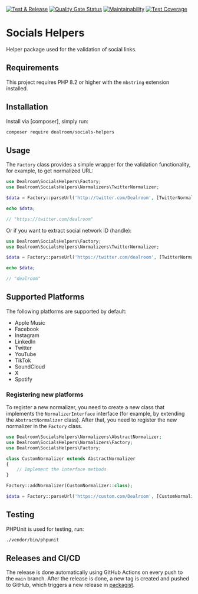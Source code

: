 [![Test & Release](https://github.com/dealroom/socials-helpers/actions/workflows/main.yml/badge.svg)](https://github.com/dealroom/socials-helpers/actions/workflows/main.yml)
[![Quality Gate Status](https://sonarcloud.io/api/project_badges/measure?project=dealroom_socials-helpers&metric=alert_status)](https://sonarcloud.io/summary/new_code?id=dealroom_socials-helpers)
[![Maintainability](https://api.codeclimate.com/v1/badges/5a5141b6860d07672bba/maintainability)](https://codeclimate.com/github/dealroom/socials-helpers/maintainability)
[![Test Coverage](https://api.codeclimate.com/v1/badges/5a5141b6860d07672bba/test_coverage)](https://codeclimate.com/github/dealroom/socials-helpers/test_coverage)

# Socials Helpers

Helper package used for the validation of social links.

## Requirements

This project requires PHP 8.2 or higher with the `mbstring` extension installed.

## Installation

Install via [composer], simply run:

```bash
composer require dealroom/socials-helpers
```

## Usage

The `Factory` class provides a simple wrapper for the validation functionality, for example, to get normalized URL:

```php
use Dealroom\SocialsHelpers\Factory;
use Dealroom\SocialsHelpers\Normalizers\TwitterNormalizer;

$data = Factory::parseUrl('http://twitter.com/Dealroom', [TwitterNormalizer::getPlatform()])->getNormalizedUrl();

echo $data;

// "https://twitter.com/dealroom"
```

Or if you want to extract social network ID (handle):

```php
use Dealroom\SocialsHelpers\Factory;
use Dealroom\SocialsHelpers\Normalizers\TwitterNormalizer;

$data = Factory::parseUrl('https://twitter.com/dealroom', [TwitterNormalizer::getPlatform()])->getId();

echo $data;

// "dealroom"
```

## Supported Platforms

The following platforms are supported by default:

- Apple Music
- Facebook
- Instagram
- LinkedIn
- Twitter
- YouTube
- TikTok
- SoundCloud
- X
- Spotify

### Registering new platforms

To register a new normalizer, you need to create a new class that implements
the `NormalizerInterface` interface (for example, by extending the `AbstractNormalizer` class).
After that, you need to register the new normalizer in the `Factory` class.

```php
use Dealroom\SocialsHelpers\Normalizers\AbstractNormalizer;
use Dealroom\SocialsHelpers\Normalizers\Factory;
use Dealroom\SocialsHelpers\Factory;

class CustomNormalizer extends AbstractNormalizer
{
    // Implement the interface methods
}

Factory::addNormalizer(CustomNormalizer::class);

$data = Factory::parseUrl('https://custom.com/Dealroom', [CustomNormalizer::getPlatform()])->getNormalizedUrl();
```

## Testing

PHPUnit is used for testing, run:

```bash
./vendor/bin/phpunit
```

## Releases and CI/CD

The release is done automatically using GitHub Actions on every push to the `main` branch.
After the release is done, a new tag is created and pushed to GitHub,
which triggers a new release in [packagist](https://packagist.org/).
